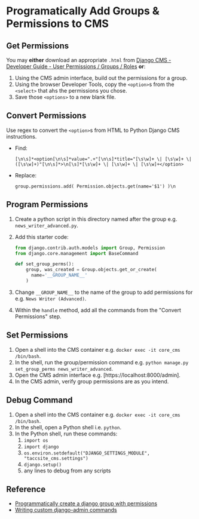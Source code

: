 # Programatically Add Groups & Permissions to CMS

## Get Permissions

You may **either** download an appropriate `.html` from [Django CMS - Developer Guide - User Permissions / Groups / Roles](https://confluence.tacc.utexas.edu/x/jrntDg) **or**:

1. Using the CMS admin interface, build out the permissions for a group.
2. Using the browser Developer Tools, copy the `<option>`s from the `<select>` that ahs the permissions you chose.
3. Save those `<options>` to a new blank file.

## Convert Permissions

Use regex to convert the `<option>`s from HTML to Python Django CMS instructions.

- Find:

  ```regexp
  [\n\s]*<option[\n\s]*value=".+"[\n\s]*title="[\s\w]+ \| [\s\w]+ \| ([\s\w]+)"[\n\s]*>\n[\s]*[\s\w]+ \| [\s\w]+ \| [\s\w]+</option>
  ```

- Replace:

  ```text
  group.permissions.add( Permission.objects.get(name='$1') )\n
  ```

## Program Permissions

1. Create a python script in this directory named after the group e.g. `news_writer_advanced.py`.
2. Add this starter code:

   ```py
   from django.contrib.auth.models import Group, Permission
   from django.core.management import BaseCommand

   def set_group_perms():
       group, was_created = Group.objects.get_or_create(
         name='__GROUP_NAME__'
       )
   ```

3. Change `__GROUP_NAME__` to the name of the group to add permissions for e.g. `News Writer (Advanced)`.
4. Within the `handle` method, add all the commands from the "Convert Permissions" step.

## Set Permissions

1. Open a shell into the CMS container e.g. `docker exec -it core_cms /bin/bash`.
2. In the shell, run the group/permission command e.g. `python manage.py set_group_perms news_writer_advanced`.
3. Open the CMS admin interface e.g. [https://localhost:8000/admin].
4. In the CMS admin, verify group permissions are as you intend.

## Debug Command

1. Open a shell into the CMS container e.g. `docker exec -it core_cms /bin/bash`.
2. In the shell, open a Python shell i.e. `python`.
3. In the Python shell, run these commands:
   1. `import os`
   2. `import django`
   3. `os.environ.setdefault("DJANGO_SETTINGS_MODULE", "taccsite_cms.settings")`
   4. `django.setup()`
   5. any lines to debug from any scripts

## Reference

- [Programmatically create a django group with permissions](https://stackoverflow.com/q/22250352/11817077)
- [Writing custom django-admin commands](https://docs.djangoproject.com/en/2.2/howto/custom-management-commands/)
